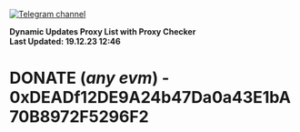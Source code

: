 [![Telegram channel](https://img.shields.io/endpoint?url=https://runkit.io/damiankrawczyk/telegram-badge/branches/master?url=https://t.me/n4z4v0d)](https://t.me/n4z4v0d) 

**Dynamic Updates Proxy List with Proxy Checker**  
**Last Updated: 19.12.23 12:46**

# DONATE (_any evm_) - 0xDEADf12DE9A24b47Da0a43E1bA70B8972F5296F2
